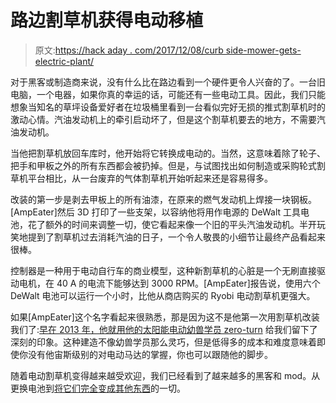 # 路边割草机获得电动移植

> 原文:[https://hack aday . com/2017/12/08/curb side-mower-gets-electric-plant/](https://hackaday.com/2017/12/08/curbside-mower-gets-electric-transplant/)

对于黑客或制造商来说，没有什么比在路边看到一个硬件更令人兴奋的了。一台旧电脑，一个电器，如果你真的幸运的话，可能还有一些电动工具。因此，我们只能想象当知名的草坪设备爱好者在垃圾桶里看到一台看似完好无损的推式割草机时的激动心情。汽油发动机上的牵引启动坏了，但是这个割草机要去的地方，不需要汽油发动机。

当他把割草机放回车库时，他开始将它转换成电动的。当然，这意味着除了轮子、把手和甲板之外的所有东西都会被扔掉。但是，与试图找出如何制造或采购轮式割草机平台相比，从一台废弃的气体割草机开始听起来还是容易得多。

改装的第一步是剥去甲板上的所有油漆，在原来的燃气发动机上焊接一块钢板。[AmpEater]然后 3D 打印了一些支架，以容纳他将用作电源的 DeWalt 工具电池，花了额外的时间来调整一切，使它看起来像一个旧的平头汽油发动机。半开玩笑地提到了割草机过去消耗汽油的日子，一个令人敬畏的小细节让最终产品看起来很棒。

控制器是一种用于电动自行车的商业模型，这种新割草机的心脏是一个无刷直接驱动电机，在 40 A 的电流下能够达到 3000 RPM。[AmpEater]报告说，使用六个 DeWalt 电池可以运行一个小时，比他从商店购买的 Ryobi 电动割草机更强大。

如果[AmpEater]这个名字看起来很熟悉，那是因为这不是他第一次用割草机改装我们了:[早在 2013 年，他就用他的太阳能电动幼兽学员 zero-turn](https://hackaday.com/2013/10/02/electrified-yard-equipment-hauls-grass/) 给我们留下了深刻的印象。这种建造不像幼兽学员那么灵巧，但是低得多的成本和难度意味着即使你没有他宙斯级别的对电动马达的掌握，你也可以跟随他的脚步。

随着电动割草机变得越来越受欢迎，我们已经看到了越来越多的黑客和 mod。从更换电池到[将它们完全变成其他东西](https://hackaday.com/2015/08/28/modified-mower-hacks-the-heavy-stuff/)的一切。